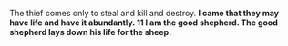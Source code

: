 The thief comes only to steal and kill and destroy. **I came that they may have life and have it abundantly. 11 I am the good shepherd. The good shepherd lays down his life for the sheep.**